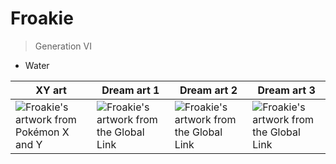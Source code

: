 # Froakie
> Generation VI

* Water

|XY art | Dream art 1 | Dream art 2 | Dream art 3 |
|-------|-------------|-------------|-------------|
|![Froakie's artwork from Pokémon X and Y](https://cdn.bulbagarden.net/upload/1/18/656Froakie.png) |![Froakie's artwork from the Global Link](https://archives.bulbagarden.net/media/upload/2/27/656Froakie_Dream.png) |![Froakie's artwork from the Global Link](https://archives.bulbagarden.net/media/upload/c/c6/656Froakie_Dream_2.png) |![Froakie's artwork from the Global Link](https://archives.bulbagarden.net/media/upload/f/f5/656Froakie_Dream_3.png) |
